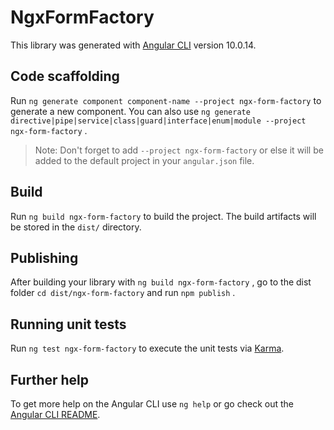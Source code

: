 # NgxFormFactory

This library was generated with [Angular CLI](https://github.com/angular/angular-cli) version 10.0.14.

## Code scaffolding

Run `ng generate component component-name --project ngx-form-factory` to generate a new component. You can also use `ng generate directive|pipe|service|class|guard|interface|enum|module --project ngx-form-factory` .

> Note: Don't forget to add `--project ngx-form-factory` or else it will be added to the default project in your `angular.json` file. 

## Build

Run `ng build ngx-form-factory` to build the project. The build artifacts will be stored in the `dist/` directory.

## Publishing

After building your library with `ng build ngx-form-factory` , go to the dist folder `cd dist/ngx-form-factory` and run `npm publish` .

## Running unit tests

Run `ng test ngx-form-factory` to execute the unit tests via [Karma](https://karma-runner.github.io).

## Further help

To get more help on the Angular CLI use `ng help` or go check out the [Angular CLI README](https://github.com/angular/angular-cli/blob/master/README.md).
